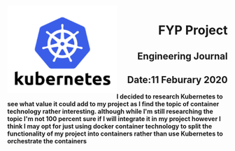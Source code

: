 <img align="left" width="250" height="200" src="./kubernetes.png">

<h1 align="right"><b>FYP Project</h1>
<h2 align="right">Engineering Journal</h2>
<h2 align="right">Date:11 Feburary 2020</h2>

I decided to research Kubernetes to see what value it could add to my project as I find the topic of container technology rather interesting.  although while I'm still researching the topic I'm not 100 percent sure if I will integrate it in my project however I think I may opt for just using docker container technology to split the functionality of my project into containers rather than use Kubernetes to orchestrate the containers 
